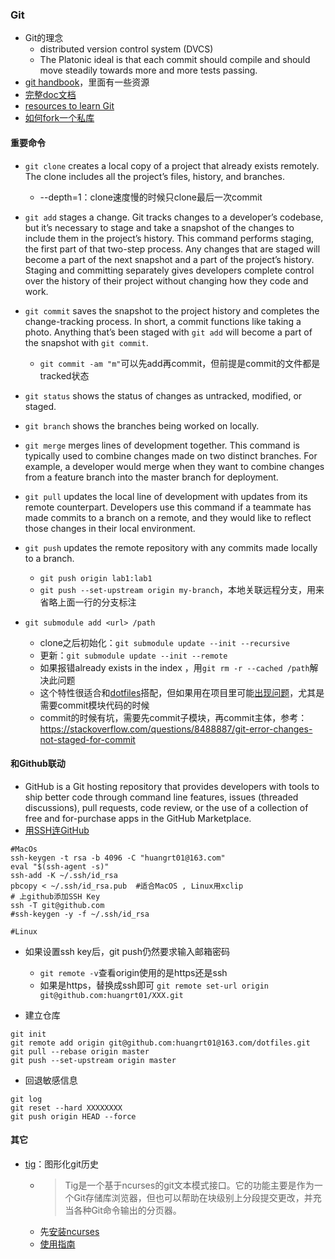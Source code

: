 ### Git
* Git的理念
  * distributed version control system (DVCS) 
  *  The  Platonic  ideal  is  that  each  commit should compile and should move steadily towards more and more tests passing. 
* [git handbook](https://guides.github.com/introduction/git-handbook/)，里面有一些资源
* [完整doc文档](https://git-scm.com/docs)
* [resources to learn Git](https://try.github.io/)
* [如何fork一个私库](https://stackoverflow.com/questions/10065526/github-how-to-make-a-fork-of-public-repository-private)

#### 重要命令
* `git clone` creates a local copy of a project that already exists remotely. The  clone includes all the project’s files, history, and branches.
  * --depth=1：clone速度慢的时候只clone最后一次commit 

* `git add` stages a change. Git tracks changes to a developer’s codebase, but it’s necessary to stage and take a snapshot of the changes to include them  in the project’s history. This command performs staging, the first part  of that two-step process. Any changes that are staged will become a part of the next snapshot and a part of the project’s history. Staging and  committing separately gives developers complete control over the history of their project without changing how they code and work.

* `git commit` saves the snapshot to the project history and completes the  change-tracking process. In short, a commit functions like taking a  photo. Anything that’s been staged with `git add` will become a part of the snapshot with `git commit`.
  * `git commit -am "m"`可以先add再commit，但前提是commit的文件都是tracked状态

* `git status` shows the status of changes as untracked, modified, or staged.

* `git branch` shows the branches being worked on locally.

* `git merge` merges lines of development together. This command is typically used to combine changes made on two distinct branches. For example, a developer would merge when they want to combine changes from a feature branch  into the master branch for deployment.

* `git pull` updates the local line of development with updates from its remote  counterpart. Developers use this command if a teammate has made commits  to a branch on a remote, and they would like to reflect those changes in their local environment.

* `git push` updates the remote repository with any commits made locally to a branch.
  * `git push origin lab1:lab1`
  * `git push --set-upstream origin my-branch`，本地关联远程分支，用来省略上面一行的分支标注

* `git submodule add <url> /path`
  * clone之后初始化：`git submodule update --init --recursive`
  * 更新：`git submodule update --init --remote`
  * 如果报错already exists in the index ，用`git rm -r --cached /path`解决此问题 
  * 这个特性很适合和[dotfiles](https://github.com/huangrt01/dotfiles)搭配，但如果用在项目里可能[出现问题](https://codingkilledthecat.wordpress.com/2012/04/28/why-your-company-shouldnt-use-git-submodules/)，尤其是需要commit模块代码的时候
  * commit的时候有坑，需要先commit子模块，再commit主体，参考：https://stackoverflow.com/questions/8488887/git-error-changes-not-staged-for-commit

#### 和Github联动
* GitHub is a Git hosting repository that provides developers with tools to ship better code through command line features, issues (threaded discussions), pull requests, code review, or the use of a collection of free and for-purchase apps in the GitHub Marketplace. 
* [用SSH连GitHub](https://help.github.com/en/github/authenticating-to-github/connecting-to-github-with-ssh)
```shell
#MacOs
ssh-keygen -t rsa -b 4096 -C "huangrt01@163.com"
eval "$(ssh-agent -s)"
ssh-add -K ~/.ssh/id_rsa
pbcopy < ~/.ssh/id_rsa.pub  #适合MacOS , Linux用xclip
# 上github添加SSH Key
ssh -T git@github.com
#ssh-keygen -y -f ~/.ssh/id_rsa

#Linux

```
* 如果设置ssh key后，git push仍然要求输入邮箱密码
  * `git remote -v`查看origin使用的是https还是ssh
  * 如果是https，替换成ssh即可 `git remote set-url origin git@github.com:huangrt01/XXX.git`

* 建立仓库
```
git init
git remote add origin git@github.com:huangrt01@163.com/dotfiles.git
git pull --rebase origin master
git push --set-upstream origin master
```

* 回退敏感信息
```shell
git log
git reset --hard XXXXXXXX
git push origin HEAD --force
```

#### 其它
* [tig](https://jonas.github.io/tig/doc/manual.html)：图形化git历史
  * >Tig是一个基于ncurses的git文本模式接口。它的功能主要是作为一个Git存储库浏览器，但也可以帮助在块级别上分段提交更改，并充当各种Git命令输出的分页器。
  * 先[安装ncurses](https://blog.csdn.net/weixin_40123831/article/details/82490687)
  * [使用指南](https://www.jianshu.com/p/d9f60c0abbf7)
